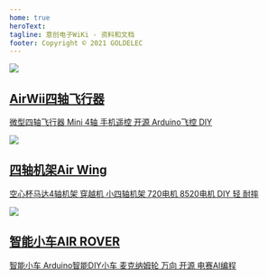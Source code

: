 ```yaml
---
home: true
heroText: 
tagline: 意创电子WiKi - 资料和文档
footer: Copyright © 2021 GOLDELEC
---
```


<div class="features">
  <div class="feature">    
    <a href="/zh/docs/airwii_copter/">
    <img src="https://img.alicdn.com//imgextra/i4/864216878/TB2qE0scpXXXXceXpXXXXXXXXXX_!!864216878.jpg" />
    <h2>AirWii四轴飞行器</h2>
    <p>微型四轴飞行器 Mini 4轴 手机遥控 开源 Arduino飞控 DIY</p>
    </a>
  </div>

  <div class="feature">
    <a href="/zh/docs/air_wing/air_wing_90/">
    <img src="https://img.alicdn.com/imgextra/i2/864216878/O1CN01OCpWrp20gAo1peeMt_!!864216878.jpg" />
    <h2>四轴机架Air Wing</h2>
    <p>空心杯马达4轴机架 穿越机 小四轴机架 720电机 8520电机 DIY 轻 耐摔</p>
    </a>
  </div>

  <div class="feature">
    <a href="/zh/docs/air_rover/">
    <img src="https://img.alicdn.com/imgextra/i2/864216878/O1CN01cX6SUe20gAp1VRuXz_!!864216878.jpg" />
    <h2>智能小车AIR ROVER</h2>
    <p>智能小车 Arduino智能DIY小车 麦克纳姆轮 万向 开源 电赛AI编程</p>
    </a>
  </div>

[comment]: <> (  <div class="feature">)

[comment]: <> (    <a href="/zh/docs/airwii32_copter/">)

[comment]: <> (    <img src="https://img.alicdn.com/imgextra/i3/864216878/TB2mGW0fpXXXXa9XXXXXXXXXXXX_!!864216878.jpg" />)

[comment]: <> (    <h2>AirWii32四轴飞行器</h2>)

[comment]: <> (    <p>微型四轴飞行器 STM32飞控 开源 学习 教育 组装 4轴无人机 DIY</p>)

[comment]: <> (    </a>)

[comment]: <> (  </div>)
</div>
